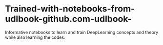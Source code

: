 # Trained-with-notebooks-from-udlbook-github.com-udlbook-
Informative notebooks to learn and train DeepLearning concepts and theory while also learning the codes. 
